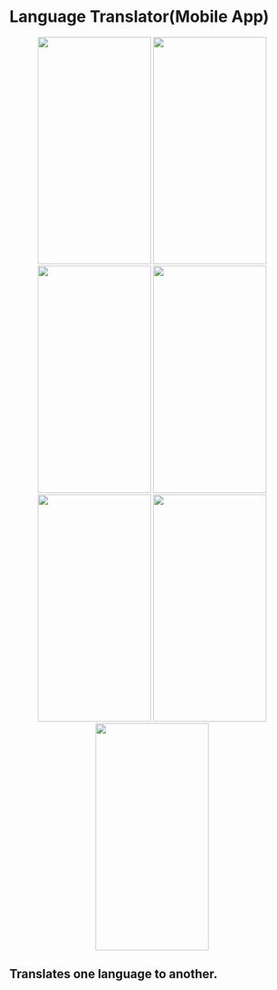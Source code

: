# Language Translator(Mobile App)

<p align="center">
    <img src="https://github.com/prog-cy/Moblie-App-Translator/blob/master/screen1.jpeg" width = "200" height = "400" 
    margin = "10">
    <img src="https://github.com/prog-cy/Moblie-App-Translator/blob/master/screen2.jpeg" width = "200" height = "400"
    margin = "10">
    <img src="https://github.com/prog-cy/Moblie-App-Translator/blob/master/screen3.jpeg" width = "200" height = "400"
    margin = "10">    
    <img src="https://github.com/prog-cy/Moblie-App-Translator/blob/master/screen4.jpeg" width = "200" height = "400"
    margin = "10">    
    <img src="https://github.com/prog-cy/Moblie-App-Translator/blob/master/screen5.jpeg" width = "200" height = "400"
    margin = "10">    
    <img src="https://github.com/prog-cy/Moblie-App-Translator/blob/master/screen6.jpeg" width = "200" height = "400"
    margin = "10"> 
    <img src="https://github.com/prog-cy/Moblie-App-Translator/blob/master/screen7.jpeg" width = "200" height = "400"
    margin = "10">  

</p>
       


	

## Translates one language to another.
